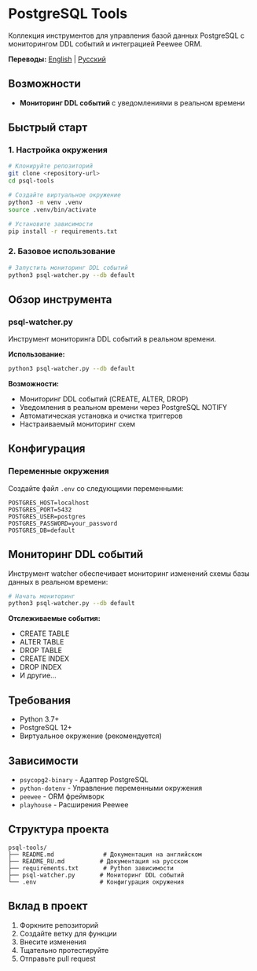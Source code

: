 # PostgreSQL Tools

Коллекция инструментов для управления базой данных PostgreSQL с мониторингом DDL событий и интеграцией Peewee ORM.

**Переводы:** [English](README.md) | [Русский](README_RU.md)

## Возможности

- **Мониторинг DDL событий** с уведомлениями в реальном времени

## Быстрый старт

### 1. Настройка окружения

```bash
# Клонируйте репозиторий
git clone <repository-url>
cd psql-tools

# Создайте виртуальное окружение
python3 -m venv .venv
source .venv/bin/activate

# Установите зависимости
pip install -r requirements.txt
```

### 2. Базовое использование

```bash
# Запустить мониторинг DDL событий
python3 psql-watcher.py --db default
```

## Обзор инструмента

### psql-watcher.py
Инструмент мониторинга DDL событий в реальном времени.

**Использование:**
```bash
python3 psql-watcher.py --db default
```

**Возможности:**
- Мониторинг DDL событий (CREATE, ALTER, DROP)
- Уведомления в реальном времени через PostgreSQL NOTIFY
- Автоматическая установка и очистка триггеров
- Настраиваемый мониторинг схем

## Конфигурация

### Переменные окружения

Создайте файл `.env` со следующими переменными:

```env
POSTGRES_HOST=localhost
POSTGRES_PORT=5432
POSTGRES_USER=postgres
POSTGRES_PASSWORD=your_password
POSTGRES_DB=default
```

## Мониторинг DDL событий

Инструмент watcher обеспечивает мониторинг изменений схемы базы данных в реальном времени:

```bash
# Начать мониторинг
python3 psql-watcher.py --db default
```

**Отслеживаемые события:**
- CREATE TABLE
- ALTER TABLE
- DROP TABLE
- CREATE INDEX
- DROP INDEX
- И другие...

## Требования

- Python 3.7+
- PostgreSQL 12+
- Виртуальное окружение (рекомендуется)

## Зависимости

- `psycopg2-binary` - Адаптер PostgreSQL
- `python-dotenv` - Управление переменными окружения
- `peewee` - ORM фреймворк
- `playhouse` - Расширения Peewee

## Структура проекта

```
psql-tools/
├── README.md              # Документация на английском
├── README_RU.md          # Документация на русском
├── requirements.txt       # Python зависимости
├── psql-watcher.py       # Мониторинг DDL событий
└── .env                  # Конфигурация окружения
```

## Вклад в проект

1. Форкните репозиторий
2. Создайте ветку для функции
3. Внесите изменения
4. Тщательно протестируйте
5. Отправьте pull request
